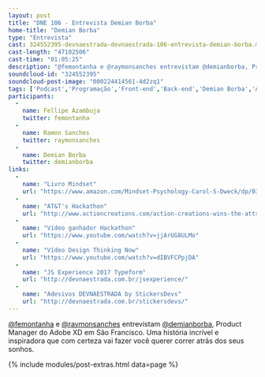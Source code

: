 ```yaml
---
layout: post
title: "DNE 106 - Entrevista Demian Borba"
home-title: "Demian Borba"
type: "Entrevista"
cast: 324552395-devnaestrada-devnaestrada-106-entrevista-demian-borba.mp3
cast-length: "47102506"
cast-time: "01:05:25"
description: "@femontanha e @raymonsanches entrevistam @demianborba, Product Manager do Adobe XD em São Francisco. Uma história incrível e inspiradora que com certeza vai fazer você querer correr atrás dos seus sonhos."
soundcloud-id: "324552395"
soundcloud-post-image: "000224414561-4d2zq1"
tags: ['Podcast','Programação','Front-end','Back-end','Demian Borba','Adobe','XD','PM', 'Product Manager', 'São Francisco', 'San Francisco','Entrevista']
participants:
  -
    name: Fellipe Azambuja
    twitter: femontanha
  -
    name: Ramon Sanches
    twitter: raymonsanches
  -
    name: Demian Borba
    twitter: demianborba
links:
  -
    name: "Livro Mindset"
    url: "https://www.amazon.com/Mindset-Psychology-Carol-S-Dweck/dp/0345472322/ref=sr_1_1?ie=UTF8&qid=1495502429&sr=8-1&keywords=mindset"
  -
    name: "AT&T's Hackathon"
    url: "http://www.actioncreations.com/action-creations-wins-the-atts-hackathon-in-las-vegas-during-ces-videos"
  -
    name: "Vídeo ganhador Hackathon"
    url: "https://www.youtube.com/watch?v=jjArUG8ULMo"
  -
    name: "Vídeo Design Thinking Now"
    url: "https://www.youtube.com/watch?v=dIBVFCPpjDA"
  -
    name: "JS Experience 2017 Typeform"
    url: "http://devnaestrada.com.br/jsexperience/"
  -
    name: "Adesivos DEVNAESTRADA by StickersDevs"
    url: "http://devnaestrada.com.br/stickersdevs/"
---
```


[@femontanha](http://twitter.com/femontanha) e [@raymonsanches](http://twitter.com/raymonsanches) entrevistam [@demianborba](http://twitter.com/demianborba), Product Manager do Adobe XD em São Francisco. Uma história incrível e inspiradora que com certeza vai fazer você querer correr atrás dos seus sonhos.

{% include modules/post-extras.html data=page %}
